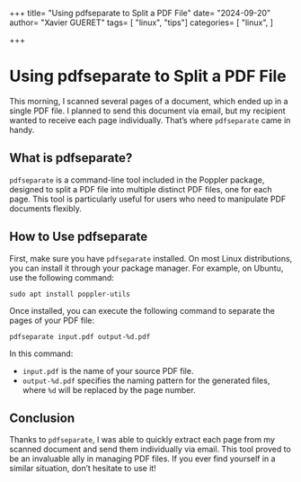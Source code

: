 +++
title= "Using pdfseparate to Split a PDF File"
date= "2024-09-20"
author= "Xavier GUERET"
tags= [
    "linux", 
    "tips"]
categories= [
    "linux",
    ]

+++

# Using pdfseparate to Split a PDF File

This morning, I scanned several pages of a document, which ended up in a single PDF file. I planned to send this document via email, but my recipient wanted to receive each page individually. That’s where `pdfseparate` came in handy.

## What is pdfseparate?

`pdfseparate` is a command-line tool included in the Poppler package, designed to split a PDF file into multiple distinct PDF files, one for each page. This tool is particularly useful for users who need to manipulate PDF documents flexibly.

## How to Use pdfseparate

First, make sure you have `pdfseparate` installed. On most Linux distributions, you can install it through your package manager. For example, on Ubuntu, use the following command:

```shell
sudo apt install poppler-utils
```

Once installed, you can execute the following command to separate the pages of your PDF file:

```shell
pdfseparate input.pdf output-%d.pdf
```

In this command:

- `input.pdf` is the name of your source PDF file.
- `output-%d.pdf` specifies the naming pattern for the generated files, where `%d` will be replaced by the page number.

## Conclusion

Thanks to `pdfseparate`, I was able to quickly extract each page from my scanned document and send them individually via email. This tool proved to be an invaluable ally in managing PDF files. If you ever find yourself in a similar situation, don’t hesitate to use it!
